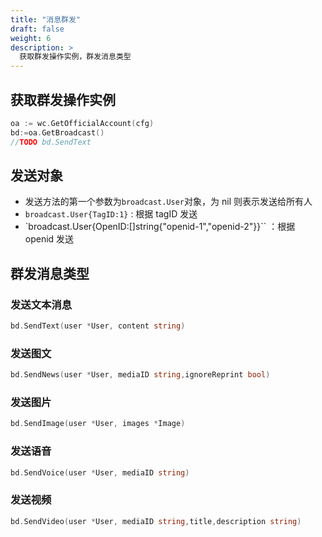 ```yaml
---
title: "消息群发"
draft: false
weight: 6
description: >
  获取群发操作实例，群发消息类型
---
```


## 获取群发操作实例

```go
oa := wc.GetOfficialAccount(cfg)
bd:=oa.GetBroadcast()
//TODO bd.SendText
```

## 发送对象

- 发送方法的第一个参数为`broadcast.User`对象，为 nil 则表示发送给所有人
- `broadcast.User{TagID:1}` : 根据 tagID 发送
- `broadcast.User{OpenID:[]string{"openid-1","openid-2"}}`` ：根据 openid 发送

## 群发消息类型

### 发送文本消息

```go
bd.SendText(user *User, content string)
```

### 发送图文

```go
bd.SendNews(user *User, mediaID string,ignoreReprint bool)
```

### 发送图片

```go
bd.SendImage(user *User, images *Image)
```

### 发送语音

```go
bd.SendVoice(user *User, mediaID string)
```

### 发送视频

```go
bd.SendVideo(user *User, mediaID string,title,description string)
```
